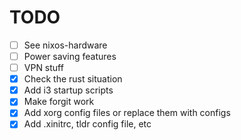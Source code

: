 # TODO

- [ ] See nixos-hardware
- [ ] Power saving features
- [ ] VPN stuff
- [x] Check the rust situation
- [x] Add i3 startup scripts
- [x] Make forgit work
- [x] Add xorg config files or replace them with configs
- [x] Add .xinitrc, tldr config file, etc
